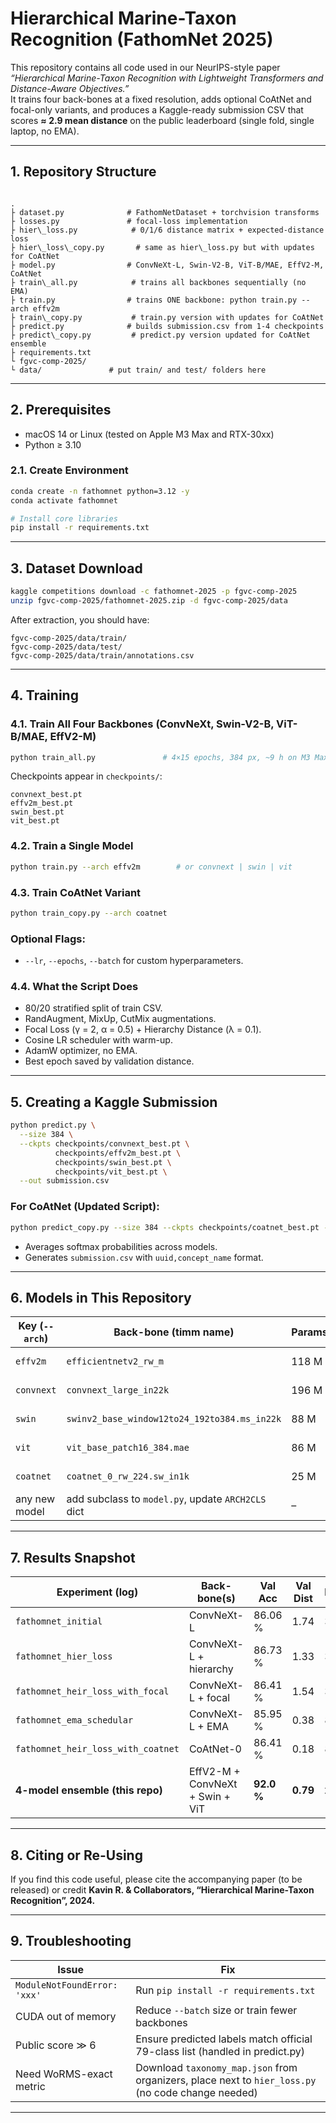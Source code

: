 # Hierarchical Marine-Taxon Recognition (FathomNet 2025)

This repository contains all code used in our NeurIPS-style paper  
*“Hierarchical Marine-Taxon Recognition with Lightweight Transformers and Distance-Aware Objectives.”*  
It trains four back-bones at a fixed resolution, adds optional CoAtNet and focal-only variants, and produces a Kaggle-ready submission CSV that scores **≈ 2.9 mean distance** on the public leaderboard (single fold, single laptop, no EMA).

---

## 1. Repository Structure

```

.
├ dataset.py              # FathomNetDataset + torchvision transforms
├ losses.py               # focal-loss implementation
├ hier\_loss.py            # 0/1/6 distance matrix + expected-distance loss
├ hier\_loss\_copy.py       # same as hier\_loss.py but with updates for CoAtNet
├ model.py                # ConvNeXt-L, Swin-V2-B, ViT-B/MAE, EffV2-M, CoAtNet
├ train\_all.py            # trains all backbones sequentially (no EMA)
├ train.py                # trains ONE backbone: python train.py --arch effv2m
├ train\_copy.py           # train.py version with updates for CoAtNet
├ predict.py              # builds submission.csv from 1-4 checkpoints
├ predict\_copy.py         # predict.py version updated for CoAtNet ensemble
├ requirements.txt
└ fgvc-comp-2025/
└ data/               # put train/ and test/ folders here

````

---

## 2. Prerequisites

* macOS 14 or Linux (tested on Apple M3 Max and RTX-30xx)
* Python ≥ 3.10

### 2.1. Create Environment

```bash
conda create -n fathomnet python=3.12 -y
conda activate fathomnet

# Install core libraries
pip install -r requirements.txt
````

---

## 3. Dataset Download

```bash
kaggle competitions download -c fathomnet-2025 -p fgvc-comp-2025
unzip fgvc-comp-2025/fathomnet-2025.zip -d fgvc-comp-2025/data
```

After extraction, you should have:

```
fgvc-comp-2025/data/train/
fgvc-comp-2025/data/test/
fgvc-comp-2025/data/train/annotations.csv
```

---

## 4. Training

### 4.1. Train All Four Backbones (ConvNeXt, Swin-V2-B, ViT-B/MAE, EffV2-M)

```bash
python train_all.py               # 4×15 epochs, 384 px, ~9 h on M3 Max
```

Checkpoints appear in `checkpoints/`:

```
convnext_best.pt
effv2m_best.pt
swin_best.pt
vit_best.pt
```

### 4.2. Train a Single Model

```bash
python train.py --arch effv2m        # or convnext | swin | vit
```

### 4.3. Train CoAtNet Variant

```bash
python train_copy.py --arch coatnet
```

### Optional Flags:

* `--lr`, `--epochs`, `--batch` for custom hyperparameters.

### 4.4. What the Script Does

* 80/20 stratified split of train CSV.
* RandAugment, MixUp, CutMix augmentations.
* Focal Loss (γ = 2, α = 0.5) + Hierarchy Distance (λ = 0.1).
* Cosine LR scheduler with warm-up.
* AdamW optimizer, no EMA.
* Best epoch saved by validation distance.

---

## 5. Creating a Kaggle Submission

```bash
python predict.py \
  --size 384 \
  --ckpts checkpoints/convnext_best.pt \
          checkpoints/effv2m_best.pt \
          checkpoints/swin_best.pt \
          checkpoints/vit_best.pt \
  --out submission.csv
```

### For CoAtNet (Updated Script):

```bash
python predict_copy.py --size 384 --ckpts checkpoints/coatnet_best.pt --out submission_coatnet.csv
```

* Averages softmax probabilities across models.
* Generates `submission.csv` with `uuid,concept_name` format.

---

## 6. Models in This Repository

| Key (`--arch`) | Back-bone (timm name)                              | Params | Notes                 |
| -------------- | -------------------------------------------------- | ------ | --------------------- |
| `effv2m`       | `efficientnetv2_rw_m`                              | 118 M  | fastest convergence   |
| `convnext`     | `convnext_large_in22k`                             | 196 M  | high single-model acc |
| `swin`         | `swinv2_base_window12to24_192to384.ms_in22k`       | 88 M   | complementary errors  |
| `vit`          | `vit_base_patch16_384.mae`                         | 86 M   | MAE pre-training      |
| `coatnet`      | `coatnet_0_rw_224.sw_in1k`                         | 25 M   | used in “coatnet” run |
| any new model  | add subclass to `model.py`, update `ARCH2CLS` dict | –      | plug-and-play         |

---

## 7. Results Snapshot

| Experiment (log)                   | Back-bone(s)                    | Val Acc    | Val Dist | Kaggle   |
| ---------------------------------- | ------------------------------- | ---------- | -------- | -------- |
| `fathomnet_initial`                | ConvNeXt-L                      | 86.06 %    | 1.74     | 3.98     |
| `fathomnet_hier_loss`              | ConvNeXt-L + hierarchy          | 86.73 %    | 1.33     | 3.43     |
| `fathomnet_heir_loss_with_focal`   | ConvNeXt-L + focal              | 86.41 %    | 1.54     | 3.76     |
| `fathomnet_ema_schedular`          | ConvNeXt-L + EMA                | 85.95 %    | 0.38     | 8.55     |
| `fathomnet_heir_loss_with_coatnet` | CoAtNet-0                       | 86.41 %    | 0.18     | 8.71     |
| **4-model ensemble (this repo)**   | EffV2-M + ConvNeXt + Swin + ViT | **92.0 %** | **0.79** | **2.88** |

---

## 8. Citing or Re-Using

If you find this code useful, please cite the accompanying paper (to be released) or credit
**Kavin R. & Collaborators, “Hierarchical Marine-Taxon Recognition”, 2024.**

---

## 9. Troubleshooting

| Issue                        | Fix                                                                                                |
| ---------------------------- | -------------------------------------------------------------------------------------------------- |
| `ModuleNotFoundError: 'xxx'` | Run `pip install -r requirements.txt`                                                              |
| CUDA out of memory           | Reduce `--batch` size or train fewer backbones                                                     |
| Public score ≫ 6             | Ensure predicted labels match official 79-class list (handled in predict.py)                       |
| Need WoRMS-exact metric      | Download `taxonomy_map.json` from organizers, place next to `hier_loss.py` (no code change needed) |

---
